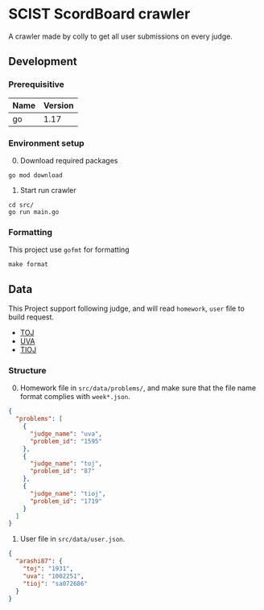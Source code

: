 # SCIST ScordBoard crawler

A crawler made by colly to get all user submissions on every judge.

## Development

### Prerequisitive

| Name | Version |
| ---- | ------- |
| go   | 1.17    |

### Environment setup

0. Download required packages

```
go mod download
```

1. Start run crawler

```
cd src/
go run main.go
```

### Formatting

This project use `gofmt` for formatting

```
make format
```

## Data

This Project support following judge, and will read `homework`, `user` file to build request.

- [TOJ](https://toj.tfcis.org)
- [UVA](https://onlinejudge.org)
- [TIOJ](https://tioj.ck.tp.edu.tw)

### Structure

0. Homework file in `src/data/problems/`, and make sure that the file name format complies with `week*.json`.

```json
{
  "problems": [
    {
      "judge_name": "uva",
      "problem_id": "1595"
    },
    {
      "judge_name": "toj",
      "problem_id": "87"
    },
    {
      "judge_name": "tioj",
      "problem_id": "1719"
    }
  ]
}
```

1. User file in `src/data/user.json`.

```json
{
  "arashi87": {
    "toj": "1931",
    "uva": "1002251",
    "tioj": "sa072686"
  }
}
```
